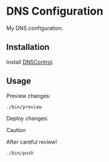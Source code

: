 # DNS Configuration

My DNS configuration.

## Installation

Install [DNSControl](https://docs.dnscontrol.org/getting-started/getting-started#id-1.-install-the-software).

## Usage

Preview changes:

```sh
./bin/preview
```

Deploy changes:

> [!CAUTION]
> After careful review!

```sh
./bin/push
```
